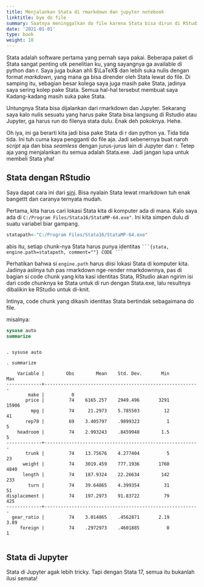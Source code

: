 ```yaml
---
title: Menjalankan Stata di rmarkdown dan jupyter notebook
linktitle: bye do file
summary: Saatnya meninggalkan do file karena Stata bisa dirun di RStudio dan di Jupyter
date: '2021-01-01'
type: book
weight: 10
---
```


Stata adalah software pertama yang pernah saya pakai. Beberapa paket di Stata sangat penting utk penelitian ku, yang sayangnya ga available di python dan r. Saya juga bukan ahli $\LaTeX$ dan lebih suka nulis dengan format *markdown*, yang mana ga bisa dirender oleh Stata lewat do file. Di samping itu, sebagian besar kolega saya juga masih pake Stata, jadinya saya sering kolep pake Stata. Semua hal-hal tersebut membuat saya Kadang-kadang masih suka pake Stata.

Untungnya Stata bisa dijalankan dari rmarkdown dan Jupyter. Sekarang saya kalo nulis sesuatu yang harus pake Stata bisa langsung di Rstudio atau Jupyter, ga harus run do filenya stata dulu. Enak deh pokoknya. Hehe.

Oh iya, ini ga berarti kita jadi bisa pake Stata di r dan python ya. Tida tida tida. Ini tuh cuma kaya pengganti do file aja. Jadi sebenernya buat naroh *script* aja dan bisa *seamless* dengan jurus-jurus lain di Jupyter dan r. Tetep aja yang menjalankan itu semua adalah Stata.exe. Jadi jangan lupa untuk membeli Stata yha!

## Stata dengan RStudio

Saya dapat cara ini dari [sini](https://rstudio-pubs-static.s3.amazonaws.com/357344_1da6bbd1723a4cb8a59722fa5422af79.html). Bisa nyalain Stata lewat rmarkdown tuh enak bangettt dan caranya ternyata mudah.

Pertama, kita harus cari lokasi Stata kita di komputer ada di mana. Kalo saya ada di `C:/Program Files/Stata16/StataMP-64.exe"`. Ini kita simpen dulu di suatu variabel biar gampang.

```r
statapath<-"C:/Program Files/Stata16/StataMP-64.exe"
```

abis itu, setiap chunk-nya Stata harus punya identitas `` ```{stata, engine.path=statapath, comment=""} CODE ``` ``

Perhatikan bahwa si `engine.path` harus diisi lokasi Stata di komputer kita. Jadinya aslinya tuh pas rmarkdown nge-render rmarkdownnya, pas di bagian si code chunk yang kita kasi identitas Stata, RStudio akan ngirim isi dari code chunknya ke Stata untuk di run dengan Stata.exe, lalu resultnya dibalikin ke RStudio untuk di-knit.

Intinya, code chunk yang dikasih identitas Stata bertindak sebagaimana do file.

misalnya:

```Stata
sysuse auto
summarize
```
  <pre><code>
. sysuse auto

. summarize

    Variable |        Obs        Mean    Std. Dev.       Min        Max
-------------+---------------------------------------------------------
        make |          0
       price |         74    6165.257    2949.496       3291      15906
         mpg |         74     21.2973    5.785503         12         41
       rep78 |         69    3.405797    .9899323          1          5
    headroom |         74    2.993243    .8459948        1.5          5
-------------+---------------------------------------------------------
       trunk |         74    13.75676    4.277404          5         23
      weight |         74    3019.459    777.1936       1760       4840
      length |         74    187.9324    22.26634        142        233
        turn |         74    39.64865    4.399354         31         51
displacement |         74    197.2973    91.83722         79        425
-------------+---------------------------------------------------------
  gear_ratio |         74    3.014865    .4562871       2.19       3.89
     foreign |         74    .2972973    .4601885          0          1
  </code></pre>




## Stata di Jupyter

Stata di Jupyter agak lebih tricky. Tapi dengan Stata 17, semua itu bukanlah ilusi semata!